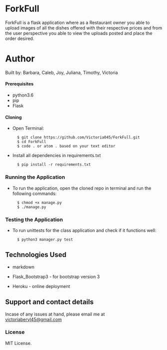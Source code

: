 # ForkFull
ForkFull is a flask application where as a Restaurant owner you able to upload images of all the dishes offered with their respective prices and from the user perspective you able to view the uploads posted and place the order desired.

# Author 
Built by: Barbara, Caleb, Joy, Juliana, Timothy, Victoria 

#### Prerequisites 
* python3.6
* pip
* Flask 
  
  
#### Cloning
* Open Terminal:

        $ git clone https://github.com/Victoria045/ForkFull.git
        $ cd ForkFull
        $ code . or atom . based on your text editor 

* Install all dependencies in requirements.txt

        $ pip install -r requirements.txt

### Running the Application
* To run the application, open the cloned repo in terminal and run the following commands:

        $ chmod +x manage.py
        $ ./manage.py

### Testing the Application       
* To run unittests for the class application and check if it functions well:

        $ python3 manager.py test


## Technologies Used
* markdown

* Flask_Bootstrap3 - for bootstrap version 3

* Heroku - online deployment


## Support and contact details
Incase of any issues at hand, please email me at victoriaberyl45@gmail.com

### License
MIT License. 